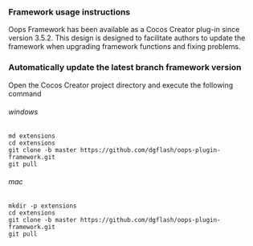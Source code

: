 ### Framework usage instructions
Oops Framework has been available as a Cocos Creator plug-in since version 3.5.2. This design is designed to facilitate authors to update the framework when upgrading framework functions and fixing problems.

### Automatically update the latest branch framework version
Open the Cocos Creator project directory and execute the following command

###### windows
```shell
md extensions
cd extensions
git clone -b master https://github.com/dgflash/oops-plugin-framework.git
git pull
```
###### mac
```shell
mkdir -p extensions
cd extensions
git clone -b master https://github.com/dgflash/oops-plugin-framework.git
git pull
```